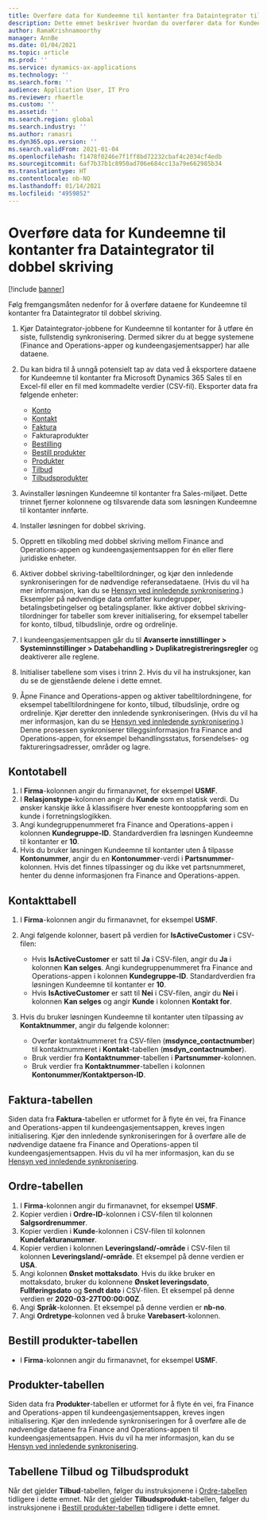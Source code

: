 ```yaml
---
title: Overføre data for Kundeemne til kontanter fra Dataintegrator til dobbel skriving
description: Dette emnet beskriver hvordan du overfører data for Kundeemne til kontanter fra Dataintegrator til dobbel skriving.
author: RamaKrishnamoorthy
manager: AnnBe
ms.date: 01/04/2021
ms.topic: article
ms.prod: ''
ms.service: dynamics-ax-applications
ms.technology: ''
ms.search.form: ''
audience: Application User, IT Pro
ms.reviewer: rhaertle
ms.custom: ''
ms.assetid: ''
ms.search.region: global
ms.search.industry: ''
ms.author: ramasri
ms.dyn365.ops.version: ''
ms.search.validFrom: 2021-01-04
ms.openlocfilehash: f1478f0246e7f1ff8bd72232cbaf4c2034cf4edb
ms.sourcegitcommit: 6af7b37b1c8950ad706e684cc13a79e662985b34
ms.translationtype: HT
ms.contentlocale: nb-NO
ms.lasthandoff: 01/14/2021
ms.locfileid: "4959852"
---
```

# <a name="migrate-prospect-to-cash-data-from-data-integrator-to-dual-write"></a>Overføre data for Kundeemne til kontanter fra Dataintegrator til dobbel skriving

[!include [banner](../../includes/banner.md)]

Følg fremgangsmåten nedenfor for å overføre dataene for Kundeemne til kontanter fra Dataintegrator til dobbel skriving.

1. Kjør Dataintegrator-jobbene for Kundeemne til kontanter for å utføre én siste, fullstendig synkronisering. Dermed sikrer du at begge systemene (Finance and Operations-apper og kundeengasjementsapper) har alle dataene.
2. Du kan bidra til å unngå potensielt tap av data ved å eksportere dataene for Kundeemne til kontanter fra Microsoft Dynamics 365 Sales til en Excel-fil eller en fil med kommadelte verdier (CSV-fil). Eksporter data fra følgende enheter:

    - [Konto](#account-table)
    - [Kontakt](#contact-table)
    - [Faktura](#invoice-table)
    - Fakturaprodukter
    - [Bestilling](#order-table)
    - [Bestill produkter](#order-products-table)
    - [Produkter](#products-table)
    - [Tilbud](#quote-and-quote-product-tables)
    - [Tilbudsprodukter](#quote-and-quote-product-tables)

3. Avinstaller løsningen Kundeemne til kontanter fra Sales-miljøet. Dette trinnet fjerner kolonnene og tilsvarende data som løsningen Kundeemne til kontanter innførte.
4. Installer løsningen for dobbel skriving.
5. Opprett en tilkobling med dobbel skriving mellom Finance and Operations-appen og kundeengasjementsappen for én eller flere juridiske enheter.
6. Aktiver dobbel skriving-tabelltilordninger, og kjør den innledende synkroniseringen for de nødvendige referansedataene. (Hvis du vil ha mer informasjon, kan du se [Hensyn ved innledende synkronisering](initial-sync-guidance.md).) Eksempler på nødvendige data omfatter kundegrupper, betalingsbetingelser og betalingsplaner. Ikke aktiver dobbel skriving-tilordninger for tabeller som krever initialisering, for eksempel tabeller for konto, tilbud, tilbudslinje, ordre og ordrelinje.
7. I kundeengasjementsappen går du til **Avanserte innstillinger \> Systeminnstillinger \> Databehandling \> Duplikatregistreringsregler** og deaktiverer alle reglene.
8. Initialiser tabellene som vises i trinn 2. Hvis du vil ha instruksjoner, kan du se de gjenstående delene i dette emnet.
9. Åpne Finance and Operations-appen og aktiver tabelltilordningene, for eksempel tabelltilordningene for konto, tilbud, tilbudslinje, ordre og ordrelinje. Kjør deretter den innledende synkroniseringen. (Hvis du vil ha mer informasjon, kan du se [Hensyn ved innledende synkronisering](initial-sync-guidance.md).) Denne prosessen synkroniserer tilleggsinformasjon fra Finance and Operations-appen, for eksempel behandlingsstatus, forsendelses- og faktureringsadresser, områder og lagre.

## <a name="account-table"></a>Kontotabell

1. I **Firma**-kolonnen angir du firmanavnet, for eksempel **USMF**.
2. I **Relasjonstype**-kolonnen angir du **Kunde** som en statisk verdi. Du ønsker kanskje ikke å klassifisere hver eneste kontooppføring som en kunde i forretningslogikken.
3. Angi kundegruppenummeret fra Finance and Operations-appen i kolonnen **Kundegruppe-ID**. Standardverdien fra løsningen Kundeemne til kontanter er **10**.
4. Hvis du bruker løsningen Kundeemne til kontanter uten å tilpasse **Kontonummer**, angir du en **Kontonummer**-verdi i **Partsnummer**-kolonnen. Hvis det finnes tilpassinger og du ikke vet partsnummeret, henter du denne informasjonen fra Finance and Operations-appen.

## <a name="contact-table"></a>Kontakttabell

1. I **Firma**-kolonnen angir du firmanavnet, for eksempel **USMF**.
2. Angi følgende kolonner, basert på verdien for **IsActiveCustomer** i CSV-filen:

    - Hvis **IsActiveCustomer** er satt til **Ja** i CSV-filen, angir du **Ja** i kolonnen **Kan selges**. Angi kundegruppenummeret fra Finance and Operations-appen i kolonnen **Kundegruppe-ID**. Standardverdien fra løsningen Kundeemne til kontanter er **10**.
    - Hvis **IsActiveCustomer** er satt til **Nei** i CSV-filen, angir du **Nei** i kolonnen **Kan selges** og angir **Kunde** i kolonnen **Kontakt for**.

3. Hvis du bruker løsningen Kundeemne til kontanter uten tilpassing av **Kontaktnummer**, angir du følgende kolonner:

    - Overfør kontaktnummeret fra CSV-filen (**msdynce\_contactnumber**) til kontaktnummeret i **Kontakt**-tabellen (**msdyn\_contactnumber**).
    - Bruk verdier fra **Kontaktnummer**-tabellen i **Partsnummer**-kolonnen.
    - Bruk verdier fra **Kontaktnummer**-tabellen i kolonnen **Kontonummer/Kontaktperson-ID**.

## <a name="invoice-table"></a>Faktura-tabellen

Siden data fra **Faktura**-tabellen er utformet for å flyte én vei, fra Finance and Operations-appen til kundeengasjementsappen, kreves ingen initialisering. Kjør den innledende synkroniseringen for å overføre alle de nødvendige dataene fra Finance and Operations-appen til kundeengasjementsappen. Hvis du vil ha mer informasjon, kan du se [Hensyn ved innledende synkronisering](initial-sync-guidance.md).

## <a name="order-table"></a>Ordre-tabellen

1. I **Firma**-kolonnen angir du firmanavnet, for eksempel **USMF**.
2. Kopier verdien i **Ordre-ID**-kolonnen i CSV-filen til kolonnen **Salgsordrenummer**.
3. Kopier verdien i **Kunde**-kolonnen i CSV-filen til kolonnen **Kundefakturanummer**.
4. Kopier verdien i kolonnen **Leveringsland/-område** i CSV-filen til kolonnen **Leveringsland/-område**. Et eksempel på denne verdien er **USA**.
5. Angi kolonnen **Ønsket mottaksdato**. Hvis du ikke bruker en mottaksdato, bruker du kolonnene **Ønsket leveringsdato**, **Fullføringsdato** og **Sendt dato** i CSV-filen. Et eksempel på denne verdien er **2020-03-27T00:00:00Z**.
6. Angi **Språk**-kolonnen. Et eksempel på denne verdien er **nb-no**.
7. Angi **Ordretype**-kolonnen ved å bruke **Varebasert**-kolonnen.

## <a name="order-products-table"></a>Bestill produkter-tabellen

- I **Firma**-kolonnen angir du firmanavnet, for eksempel **USMF**.

## <a name="products-table"></a>Produkter-tabellen

Siden data fra **Produkter**-tabellen er utformet for å flyte én vei, fra Finance and Operations-appen til kundeengasjementsappen, kreves ingen initialisering. Kjør den innledende synkroniseringen for å overføre alle de nødvendige dataene fra Finance and Operations-appen til kundeengasjementsappen. Hvis du vil ha mer informasjon, kan du se [Hensyn ved innledende synkronisering](initial-sync-guidance.md).

## <a name="quote-and-quote-product-tables"></a>Tabellene Tilbud og Tilbudsprodukt

Når det gjelder **Tilbud**-tabellen, følger du instruksjonene i [Ordre-tabellen](#order-table) tidligere i dette emnet. Når det gjelder **Tilbudsprodukt**-tabellen, følger du instruksjonene i [Bestill produkter-tabellen](#order-products-table) tidligere i dette emnet.
